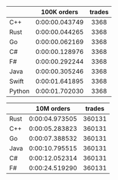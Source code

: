 ||100K orders|trades|
-|:-:|:-:|
|C++|0:00:00.043749|3368|
|Rust|0:00:00.044265|3368|
|Go|0:00:00.062169|3368|
|C#|0:00:00.128976|3368|
|F#|0:00:00.292244|3368|
|Java|0:00:00.305246|3368|
|Swift|0:00:01.641895|3368|
|Python|0:00:01.702030|3368|


||10M orders|trades|
-|:-:|:-:|
|Rust|0:00:04.973505|360131|
|C++|0:00:05.283823|360131|
|Go|0:00:07.388532|360131|
|Java|0:00:10.795515|360131|
|C#|0:00:12.052314|360131|
|F#|0:00:24.519290|360131|


